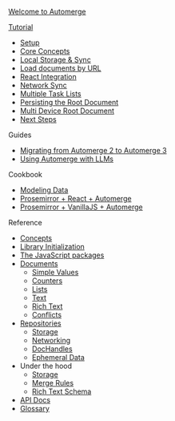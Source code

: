 [Welcome to Automerge](/docs/hello/)

[Tutorial](/docs/tutorial/)

- [Setup](/docs/tutorial/setup/)
- [Core Concepts](/docs/tutorial/concepts/)
- [Local Storage & Sync](/docs/tutorial/local-sync/)
- [Load documents by URL](/docs/tutorial/load-by-url/)
- [React Integration](/docs/tutorial/react/)
- [Network Sync](/docs/tutorial/network-sync/)
- [Multiple Task Lists](/docs/tutorial/multiple-task-lists/)
- [Persisting the Root Document](/docs/tutorial/persist-root-doc/)
- [Multi Device Root Document](/docs/tutorial/multi-device-root-doc/)
- [Next Steps](/docs/tutorial/next-steps/)

Guides

- [Migrating from Automerge 2 to Automerge 3](/docs/guides/migrating-from-automerge-2-to-automerge-3/)
- [Using Automerge with LLMs](/docs/guides/using-automerge-with-llms/)

Cookbook

- [Modeling Data](/docs/cookbook/modeling-data/)
- [Prosemirror + React + Automerge](/docs/cookbook/rich-text-prosemirror-react/)
- [Prosemirror + VanillaJS + Automerge](/docs/cookbook/rich-text-prosemirror-vanilla/)

Reference

- [Concepts](/docs/reference/concepts/)
- [Library Initialization](/docs/reference/library-initialization/)
- [The JavaScript packages](/docs/reference/the-js-packages/)
- [Documents](/docs/reference/documents/)
  - [Simple Values](/docs/reference/documents/values/)
  - [Counters](/docs/reference/documents/counters/)
  - [Lists](/docs/reference/documents/lists/)
  - [Text](/docs/reference/documents/text/)
  - [Rich Text](/docs/reference/documents/rich-text/)
  - [Conflicts](/docs/reference/documents/conflicts/)
- [Repositories](/docs/reference/repositories/)
  - [Storage](/docs/reference/repositories/storage/)
  - [Networking](/docs/reference/repositories/networking/)
  - [DocHandles](/docs/reference/repositories/dochandles/)
  - [Ephemeral Data](/docs/reference/repositories/ephemeral/)
- Under the hood
  - [Storage](/docs/reference/under-the-hood/storage/)
  - [Merge Rules](/docs/reference/under-the-hood/merge-rules/)
  - [Rich Text Schema](/docs/reference/under-the-hood/rich-text-schema/)
- [API Docs](/docs/reference/api/)
- [Glossary](/docs/reference/glossary/)